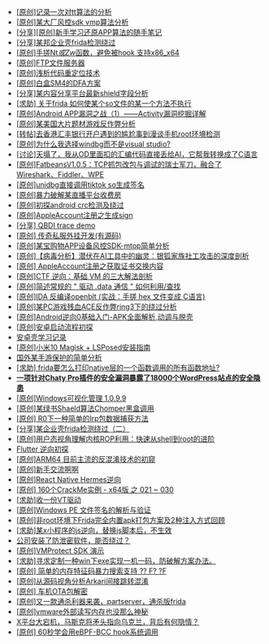+ [[原创]记录一次对tt算法的分析](https://bbs.kanxue.com/thread-285955.htm)
+ [[原创]某大厂风控sdk vmp算法分析](https://bbs.kanxue.com/thread-285954.htm)
+ [[分享][原创]新手学习还原APP算法的随手笔记](https://bbs.kanxue.com/thread-285953.htm)
+ [[分享]某邦企业壳frida检测绕过](https://bbs.kanxue.com/thread-285932.htm)
+ [[原创]手搓Nt*或Zw*函数，避免被hook 支持x86_x64](https://bbs.kanxue.com/thread-284264.htm)
+ [[原创]FTP文件服务器](https://bbs.kanxue.com/thread-284621.htm)
+ [[原创]浅析代码重定位技术](https://bbs.kanxue.com/thread-285117.htm)
+ [[原创]白盒SM4的DFA方案](https://bbs.kanxue.com/thread-285292.htm)
+ [[分享]某内容分享平台最新shield字段分析](https://bbs.kanxue.com/thread-285929.htm)
+ [[求助] 关于frida 如何使某个so文件的某一个方法不执行](https://bbs.kanxue.com/thread-285952.htm)
+ [[原创]Android APP漏洞之战（1）——Activity漏洞挖掘详解](https://bbs.kanxue.com/thread-269211.htm)
+ [[原创]某美国大片题材游戏反作弊分析](https://bbs.kanxue.com/thread-285956.htm)
+ [[转帖]去香港汇丰银行开户遇到的尴尬事到漫谈手机root环境检测](https://bbs.kanxue.com/thread-285754.htm)
+ [[原创]为什么我选择windbg而不是visual studio?](https://bbs.kanxue.com/thread-285803.htm)
+ [[讨论]天塌了，我从OD里面扣的汇编代码直接丢给AI，它帮我转换成了C语言](https://bbs.kanxue.com/thread-285927.htm)
+ [[原创]FatbeansV1.0.5：TCP抓包改包与调试的瑞士军刀，融合了Wireshark、Fiddler、WPE](https://bbs.kanxue.com/thread-284571.htm)
+ [[原创]unidbg直接调用tiktok so生成签名](https://bbs.kanxue.com/thread-285623.htm)
+ [[原创]暴力破解某直播平台收费房](https://bbs.kanxue.com/thread-261191.htm)
+ [[原创]初探android crc检测及绕过](https://bbs.kanxue.com/thread-285790.htm)
+ [[原创]AppleAccount注册之生成sign](https://bbs.kanxue.com/thread-285959.htm)
+ [[分享] QBDI trace demo](https://bbs.kanxue.com/thread-285857.htm)
+ [[原创] 传奇私服外挂开发(有源码)](https://bbs.kanxue.com/thread-285681.htm)
+ [[原创]某宝购物APP设备风控SDK-mtop简单分析](https://bbs.kanxue.com/thread-284241.htm)
+ [[原创]【病毒分析】潜伏在AI工具中的幽灵：银狐家族社工攻击的深度剖析](https://bbs.kanxue.com/thread-285957.htm)
+ [[原创] AppleAccount注册之获取证书交换内容](https://bbs.kanxue.com/thread-285944.htm)
+ [[原创]CTF 逆向：基础 VM 的三大解法剖析](https://bbs.kanxue.com/thread-285831.htm)
+ [[原创]简述常规的 " 驱动 .data 通信 " 如何利用/查找](https://bbs.kanxue.com/thread-285348.htm)
+ [[原创]IDA 反编译openblt (实战：手搓 hex 文件变成 C语言)](https://bbs.kanxue.com/thread-285731.htm)
+ [[原创]某PC游戏残血ACE反作弊ring3下的绕过分析](https://bbs.kanxue.com/thread-284667.htm)
+ [[原创]Android逆向0基础入门-APK全面解析,动调与脱壳](https://bbs.kanxue.com/thread-285906.htm)
+ [[原创]安卓启动流程初探](https://bbs.kanxue.com/thread-285949.htm)
+ [安卓壳学习记录](https://bbs.kanxue.com/thread-285870.htm)
+ [[原创]小米10 Magisk + LSPosed安装指南](https://bbs.kanxue.com/thread-285114.htm)
+ [国外某手游保护的简单分析](https://bbs.kanxue.com/thread-277241.htm)
+ [[求助] frida要怎么打印native层的一个函数调用的所有函数地址?](https://bbs.kanxue.com/thread-270262.htm)
+ [**一项针对Chaty Pro插件的安全漏洞暴露了18000个WordPress站点的安全隐患**](https://bbs.kanxue.com/thread-285960.htm)
+ [[原创]Windows可视化管理 1.0.9.9](https://bbs.kanxue.com/thread-284075.htm)
+ [[原创]某绿书Shaeld算法Chomper黑盒调用](https://bbs.kanxue.com/thread-285705.htm)
+ [[原创] R0下一种简单的Irp包数据捕获方法](https://bbs.kanxue.com/thread-285317.htm)
+ [[分享]某企业壳frida检测绕过（二）](https://bbs.kanxue.com/thread-285964.htm)
+ [[原创]用户态视角理解内核ROP利用：快速从shell到root的进阶](https://bbs.kanxue.com/thread-285965.htm)
+ [Flutter 逆向初探](https://bbs.kanxue.com/thread-275953.htm)
+ [[原创]ARM64 目前主流的反混淆技术的初窥](https://bbs.kanxue.com/thread-285567.htm)
+ [[原创]新手交流啊啊](https://bbs.kanxue.com/thread-285963.htm)
+ [[原创]React Native Hermes逆向](https://bbs.kanxue.com/thread-283616.htm)
+ [[原创] 160个CrackMe实例 - x64版 之 021 ~ 030](https://bbs.kanxue.com/thread-285540.htm)
+ [[求助]收一份VT驱动](https://bbs.kanxue.com/thread-285446.htm)
+ [[原创]Windows PE 文件签名的解析与验证](https://bbs.kanxue.com/thread-283584.htm)
+ [[原创]非root环境下Frida完全内置apk打包方案及2种注入方式回顾](https://bbs.kanxue.com/thread-284482.htm)
+ [[求助]某x小程序的js逆向，替换js脚本后，不生效](https://bbs.kanxue.com/thread-285910.htm)
+ [公司安装了防泄密软件，能否绕过？](https://bbs.kanxue.com/thread-153940.htm)
+ [[原创]VMProtect SDK 演示](https://bbs.kanxue.com/thread-201173.htm)
+ [[求助]寻求定制一种win下exe实现一机一码，防破解方案办法。](https://bbs.kanxue.com/thread-226296.htm)
+ [[原创] 简单的内存特征码暴力搜索支持 ?? F? ?F](https://bbs.kanxue.com/thread-284451.htm)
+ [[原创]从源码视角分析Arkari间接跳转混淆](https://bbs.kanxue.com/thread-285968.htm)
+ [[原创]  车机OTA包解密](https://bbs.kanxue.com/thread-285256.htm)
+ [[原创]又一款通杀利器来袭，partserver，通杀版frida](https://bbs.kanxue.com/thread-285628.htm)
+ [[原创]vmware外部读写内存也没那么神秘](https://bbs.kanxue.com/thread-284956.htm)
+ [X平台大宕机，马斯克将矛头指向乌克兰，背后有何隐情？](https://bbs.kanxue.com/thread-285967.htm)
+ [[原创] 60秒学会用eBPF-BCC hook系统调用](https://bbs.kanxue.com/thread-274901.htm)
